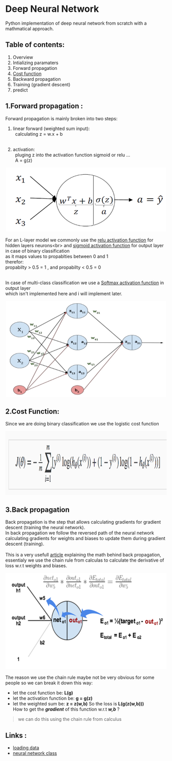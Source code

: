 # Deep Neural Network
Python implementation of deep neural network  from scratch with a mathmatical approach.

## Table of contents:
1. Overview
2. Intializing paramaters
3. Forward propagation
4. [Cost function](https://github.com/Shehab-Mahmoud/DeepNeuralNetwork#2cost-function)
5. Backward propagation
6. Training (gradient descent)
5. predict

## 1.Forward propagation :
Forward propagation is mainly broken into two steps:
1. linear forward (weighted sum input):<br>
    &ensp;calculating z = w.x + b<br><br>

2. activation:<br>
   &ensp;pluging z into the activation function sigmoid or relu ...<br>
    &ensp;A = g(z)<br>

<p align='center'>
<img src="Images/forward-prop2.png" width="500" height="200"> 
</p>

For an L-layer model we commonly use the [relu activation function](https://en.wikipedia.org/wiki/Rectifier_(neural_networks)) for hidden layers neurons<br>
and [sigmoid activation function](https://en.wikipedia.org/wiki/Activation_function) for output layer in case of binary classification<br>
as it maps values to propablties between 0 and 1<br>
therefor: <br>
propabilty \> 0.5 = 1 , and propabilty \< 0.5 = 0<br><br>

In case of multi-class classification we use a [Softmax activation function](https://en.wikipedia.org/wiki/Softmax_function) in output layer<br>
which isn't implemented here and i will implement later.<br>

<p align='center'>
<img src="Images/forward-prop-n.jpg" width="500" height="300"> 
</p>

## 2.Cost Function:
Since we are doing binary classification we use the logistic cost function

<p align='center'>
<img src="Images/logistic-cost.png" width="700" height="200"> 
</p>

## 3.Back propagation
Back propagation is the step that allows calculating gradients for gradient descent (training the neural network).<br>
In back propagation we follow the reversed path of the neural network calculating gradients for weights and biases to update them
during gradient descent (training).<br><br>
This is a very usefull [article](https://medium.com/@pdquant/all-the-backpropagation-derivatives-d5275f727f60) explaining the math behind back propagation, essentialy we use the chain rule from calculas to calculate the derivative of loss w.r.t weights and biases.

<p align='center'>
<img src="Images/back-prop.png" width="700" height="300"> 
</p>

The reason we use the chain rule maybe not be very obvious for some people so we can break it down this way: <br>
* let the cost function be: **L(g)**
* let the activation function be: **g = g(z)**
* let the weighted sum be: **z = z(w,b)**
So the loss is **L(g(z(w,b)))**<br>
How to get the ***gradient*** of this function w.r.t ***w,b*** ? <br>
> we can do this using the chain rule from calculus

## Links :
* [loading data](https://github.com/Shehab-Mahmoud/DeepNeuralNetwork/blob/main/load_data.py)
* [neural network class](https://github.com/Shehab-Mahmoud/DeepNeuralNetwork/blob/main/DNN.py)